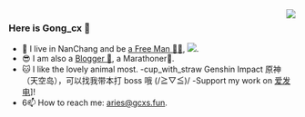 <img align="right" src="https://github-readme-stats.vercel.app/api?username=Gongcxgithub&show_icons=true&icon_color=CE1D2D&text_color=718096&bg_color=ffffff&hide_title=true" />

### Here is Gong_cx 👋

- 🔭 I live in NanChang and be [a Free Man 👨‍💻](), [![](https://img.shields.io/badge/dynamic/json?color=000000&label=GitHub&query=%24.data.totalSubs&suffix=%20followers&url=https%3A%2F%2Fapi.spencerwoo.com%2Fsubstats%2F%3Fsource%3Dgithub%26queryKey%3DGongcxgithub)](https://github.com/Gongcxgithub).
- 😎 I am also a [Blogger 📝](https://www.gcxstudio.cn), a Marathoner🏃.
- :cat: I like the lovely animal most.
-cup_with_straw Genshin Impact 原神（天空岛），可以找我带本打 boss 哦 (/≧▽≦)/
-Support my work on [爱发电](https://afdian.net/@GBCLStudio)]!
- 6📫 How to reach me: aries@gcxs.fun.
